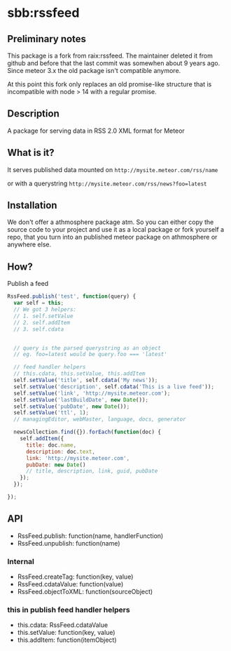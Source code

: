 # sbb:rssfeed

## Preliminary notes
This package is a fork from raix:rssfeed. The maintainer deleted it from github and before that the last commit was somewhen about 9 years ago. Since meteor 3.x the old package isn't compatible anymore.

At this point this fork only replaces an old promise-like structure that is incompatible with node > 14 with a regular promise.

## Description

A package for serving data in RSS 2.0 XML format for Meteor

## What is it?

It serves published data mounted on `http://mysite.meteor.com/rss/name`

or with a querystring `http://mysite.meteor.com/rss/news?foo=latest`


## Installation

We don't offer a athmosphere package atm. So you can either copy the source code to your project and use it as a local package or fork yourself a repo, that you turn into an published meteor package on athmosphere or anywhere else.

## How?

Publish a feed
```js
RssFeed.publish('test', function(query) {
  var self = this;
  // We got 3 helpers:
  // 1. self.setValue
  // 2. self.addItem
  // 3. self.cdata


  // query is the parsed querystring as an object
  // eg. foo=latest would be query.foo === 'latest'

  // feed handler helpers
  // this.cdata, this.setValue, this.addItem
  self.setValue('title', self.cdata('My news'));
  self.setValue('description', self.cdata('This is a live feed'));
  self.setValue('link', 'http://mysite.meteor.com');
  self.setValue('lastBuildDate', new Date());
  self.setValue('pubDate', new Date());
  self.setValue('ttl', 1);
  // managingEditor, webMaster, language, docs, generator

  newsCollection.find({}).forEach(function(doc) {
    self.addItem({
      title: doc.name,
      description: doc.text,
      link: 'http://mysite.meteor.com',
      pubDate: new Date()
      // title, description, link, guid, pubDate
    });
  });

});
```

## API
* RssFeed.publish: function(name, handlerFunction)
* RssFeed.unpublish: function(name)
### Internal
* RssFeed.createTag: function(key, value)
* RssFeed.cdataValue: function(value)
* RssFeed.objectToXML: function(sourceObject)

### this in publish feed handler helpers
* this.cdata: RssFeed.cdataValue
* this.setValue: function(key, value)
* this.addItem: function(itemObject)
